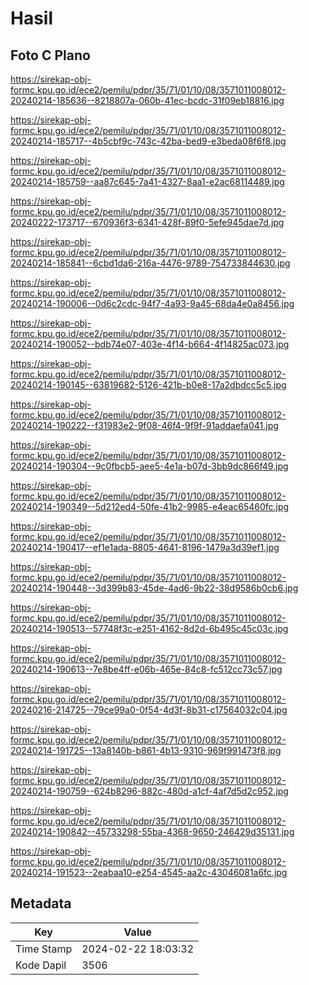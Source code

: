 # Hasil

## Foto C Plano

https://sirekap-obj-formc.kpu.go.id/ece2/pemilu/pdpr/35/71/01/10/08/3571011008012-20240214-185636--8218807a-060b-41ec-bcdc-31f09eb18816.jpg

https://sirekap-obj-formc.kpu.go.id/ece2/pemilu/pdpr/35/71/01/10/08/3571011008012-20240214-185717--4b5cbf9c-743c-42ba-bed9-e3beda08f6f8.jpg

https://sirekap-obj-formc.kpu.go.id/ece2/pemilu/pdpr/35/71/01/10/08/3571011008012-20240214-185759--aa87c645-7a41-4327-8aa1-e2ac68114489.jpg

https://sirekap-obj-formc.kpu.go.id/ece2/pemilu/pdpr/35/71/01/10/08/3571011008012-20240222-173717--670936f3-6341-428f-89f0-5efe945dae7d.jpg

https://sirekap-obj-formc.kpu.go.id/ece2/pemilu/pdpr/35/71/01/10/08/3571011008012-20240214-185841--6cbd1da6-216a-4476-9789-754733844630.jpg

https://sirekap-obj-formc.kpu.go.id/ece2/pemilu/pdpr/35/71/01/10/08/3571011008012-20240214-190006--0d6c2cdc-94f7-4a93-9a45-68da4e0a8456.jpg

https://sirekap-obj-formc.kpu.go.id/ece2/pemilu/pdpr/35/71/01/10/08/3571011008012-20240214-190052--bdb74e07-403e-4f14-b664-4f14825ac073.jpg

https://sirekap-obj-formc.kpu.go.id/ece2/pemilu/pdpr/35/71/01/10/08/3571011008012-20240214-190145--63819682-5126-421b-b0e8-17a2dbdcc5c5.jpg

https://sirekap-obj-formc.kpu.go.id/ece2/pemilu/pdpr/35/71/01/10/08/3571011008012-20240214-190222--f31983e2-9f08-46f4-9f9f-91addaefa041.jpg

https://sirekap-obj-formc.kpu.go.id/ece2/pemilu/pdpr/35/71/01/10/08/3571011008012-20240214-190304--9c0fbcb5-aee5-4e1a-b07d-3bb9dc866f49.jpg

https://sirekap-obj-formc.kpu.go.id/ece2/pemilu/pdpr/35/71/01/10/08/3571011008012-20240214-190349--5d212ed4-50fe-41b2-9985-e4eac65460fc.jpg

https://sirekap-obj-formc.kpu.go.id/ece2/pemilu/pdpr/35/71/01/10/08/3571011008012-20240214-190417--ef1e1ada-8805-4641-8196-1479a3d39ef1.jpg

https://sirekap-obj-formc.kpu.go.id/ece2/pemilu/pdpr/35/71/01/10/08/3571011008012-20240214-190448--3d399b83-45de-4ad6-9b22-38d9586b0cb6.jpg

https://sirekap-obj-formc.kpu.go.id/ece2/pemilu/pdpr/35/71/01/10/08/3571011008012-20240214-190513--57748f3c-e251-4162-8d2d-6b495c45c03c.jpg

https://sirekap-obj-formc.kpu.go.id/ece2/pemilu/pdpr/35/71/01/10/08/3571011008012-20240214-190613--7e8be4ff-e06b-465e-84c8-fc512cc73c57.jpg

https://sirekap-obj-formc.kpu.go.id/ece2/pemilu/pdpr/35/71/01/10/08/3571011008012-20240216-214725--79ce99a0-0f54-4d3f-8b31-c17564032c04.jpg

https://sirekap-obj-formc.kpu.go.id/ece2/pemilu/pdpr/35/71/01/10/08/3571011008012-20240214-191725--13a8140b-b861-4b13-9310-969f991473f8.jpg

https://sirekap-obj-formc.kpu.go.id/ece2/pemilu/pdpr/35/71/01/10/08/3571011008012-20240214-190759--624b8296-882c-480d-a1cf-4af7d5d2c952.jpg

https://sirekap-obj-formc.kpu.go.id/ece2/pemilu/pdpr/35/71/01/10/08/3571011008012-20240214-190842--45733298-55ba-4368-9650-246429d35131.jpg

https://sirekap-obj-formc.kpu.go.id/ece2/pemilu/pdpr/35/71/01/10/08/3571011008012-20240214-191523--2eabaa10-e254-4545-aa2c-43046081a6fc.jpg


## Metadata

| Key        | Value               |
| ---------- | ------------------- |
| Time Stamp | 2024-02-22 18:03:32 |
| Kode Dapil | 3506                |



